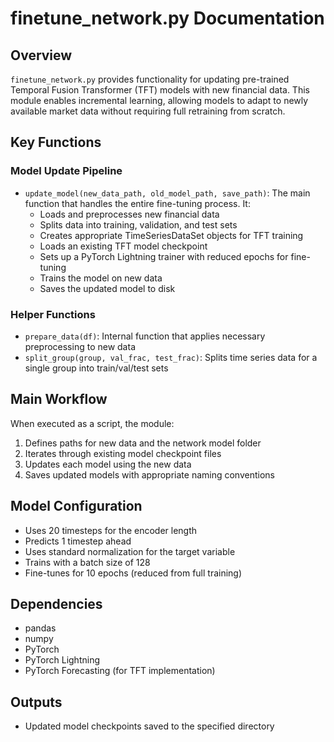 # finetune_network.py Documentation

## Overview
`finetune_network.py` provides functionality for updating pre-trained Temporal Fusion Transformer (TFT) models with new financial data. This module enables incremental learning, allowing models to adapt to newly available market data without requiring full retraining from scratch.

## Key Functions

### Model Update Pipeline
- `update_model(new_data_path, old_model_path, save_path)`: The main function that handles the entire fine-tuning process. It:
  - Loads and preprocesses new financial data
  - Splits data into training, validation, and test sets
  - Creates appropriate TimeSeriesDataSet objects for TFT training
  - Loads an existing TFT model checkpoint
  - Sets up a PyTorch Lightning trainer with reduced epochs for fine-tuning
  - Trains the model on new data
  - Saves the updated model to disk

### Helper Functions
- `prepare_data(df)`: Internal function that applies necessary preprocessing to new data
- `split_group(group, val_frac, test_frac)`: Splits time series data for a single group into train/val/test sets

## Main Workflow
When executed as a script, the module:
1. Defines paths for new data and the network model folder
2. Iterates through existing model checkpoint files 
3. Updates each model using the new data
4. Saves updated models with appropriate naming conventions

## Model Configuration
- Uses 20 timesteps for the encoder length
- Predicts 1 timestep ahead
- Uses standard normalization for the target variable
- Trains with a batch size of 128
- Fine-tunes for 10 epochs (reduced from full training)

## Dependencies
- pandas
- numpy
- PyTorch
- PyTorch Lightning
- PyTorch Forecasting (for TFT implementation)

## Outputs
- Updated model checkpoints saved to the specified directory
